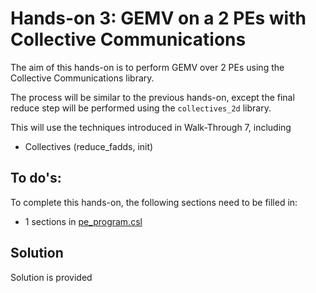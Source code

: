 # Hands-on 3: GEMV on a 2 PEs with Collective Communications

The aim of this hands-on is to perform GEMV over 2 PEs using the Collective Communications library.

The process will be similar to the previous hands-on, except the final reduce step will be performed using the `collectives_2d` library.

This will use the techniques introduced in Walk-Through 7, including 

* Collectives (reduce_fadds, init)

## To do's:
To complete this hands-on, the following sections need to be filled in:
* 1 sections in [pe_program.csl](layout.csl) 

## Solution
Solution is provided